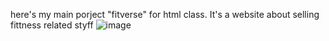here's my main porject "fitverse" for html class. 
It's a website about selling fittness related styff 
![image](https://github.com/user-attachments/assets/5e372511-27ab-4553-a493-630d82642364)
